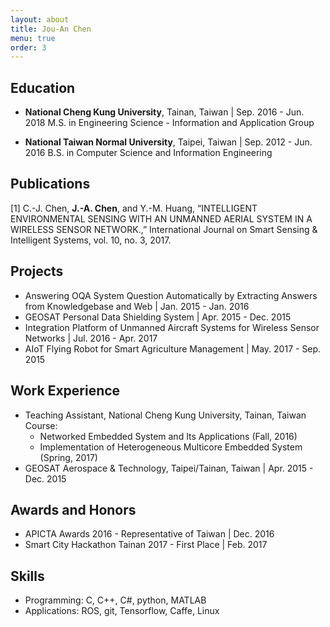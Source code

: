 ```yaml
---
layout: about
title: Jou-An Chen
menu: true
order: 3
---
```


## Education
* **National Cheng Kung University**, Tainan, Taiwan | Sep. 2016 - Jun. 2018
M.S. in Engineering Science - Information and Application Group

* **National Taiwan Normal University**, Taipei, Taiwan | Sep. 2012 - Jun. 2016
B.S. in Computer Science and Information Engineering

## Publications
[1] C.-J. Chen, **J.-A. Chen**, and Y.-M. Huang, “INTELLIGENT ENVIRONMENTAL SENSING WITH AN UNMANNED AERIAL SYSTEM IN A WIRELESS SENSOR NETWORK.,” International Journal on Smart Sensing & Intelligent Systems, vol. 10, no. 3, 2017.

## Projects
* Answering OQA System Question Automatically by Extracting Answers from Knowledgebase and Web | Jan. 2015 - Jan. 2016
* GEOSAT Personal Data Shielding System | Apr. 2015 - Dec. 2015
* Integration Platform of Unmanned Aircraft Systems for Wireless Sensor Networks | Jul. 2016 - Apr. 2017
* AIoT Flying Robot for Smart Agriculture Management | May. 2017 - Sep. 2015 


## Work Experience
* Teaching Assistant, National Cheng Kung University, Tainan, Taiwan
Course: 
	* Networked Embedded System and Its Applications (Fall, 2016)
	* Implementation of Heterogeneous Multicore Embedded System (Spring, 2017)
* GEOSAT Aerospace & Technology, Taipei/Tainan, Taiwan | Apr. 2015 - Dec. 2015


## Awards and Honors
* APICTA Awards 2016 - Representative of Taiwan | Dec. 2016
* Smart City Hackathon Tainan 2017 - First Place | Feb. 2017


## Skills
* Programming: C, C++, C#, python, MATLAB
* Applications: ROS, git, Tensorflow, Caffe, Linux
